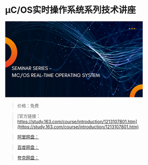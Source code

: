 # µC/OS实时操作系统系列技术讲座

![img](../../../assets/study163/free/3bbce1ea25b0408f9b09b70933fb8f81.png)

> 价格：免费

> [官方链接：https://study.163.com/course/introduction/1213107801.htm](https://study.163.com/course/introduction/1213107801.htm)

> [阿里网盘：]()

> [百度网盘：]()

> [夸克网盘：]()

